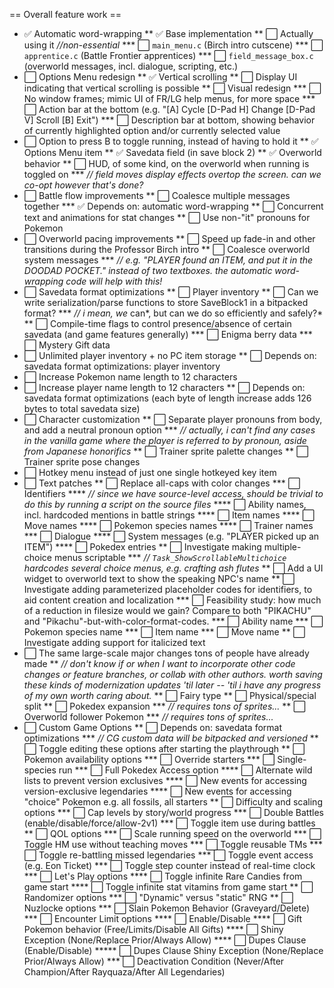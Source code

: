 
== Overall feature work ==

* ✅ Automatic word-wrapping
** ✅ Base implementation
** ⬜ Actually using it *//non-essential*
*** ⬜ `main_menu.c` (Birch intro cutscene)
*** ⬜ `apprentice.c` (Battle Frontier apprentices)
*** ⬜ `field_message_box.c` (overworld messages, incl. dialogue, scripting, etc.)
* ⬜ Options Menu redesign
** ✅ Vertical scrolling
** ⬜ Display UI indicating that vertical scrolling is possible
** ⬜ Visual redesign
*** ⬜ No window frames; mimic UI of FR/LG help menus, for more space
*** ⬜ Action bar at the bottom (e.g. "[A] Cycle [D-Pad H] Change [D-Pad V] Scroll [B] Exit")
*** ⬜ Description bar at bottom, showing behavior of currently highlighted option and/or currently selected value
* ⬜ Option to press B to toggle running, instead of having to hold it
** ✅ Options Menu item
** ✅ Savedata field (in save block 2)
** ✅ Overworld behavior
** ⬜ HUD, of some kind, on the overworld when running is toggled on
*** *// field moves display effects overtop the screen. can we co-opt however that's done?*
* ⬜ Battle flow improvements
** ⬜ Coalesce multiple messages together
*** ✅ Depends on: automatic word-wrapping
** ⬜ Concurrent text and animations for stat changes
** ⬜ Use non-"it" pronouns for Pokemon
* ⬜ Overworld pacing improvements
** ⬜ Speed up fade-in and other transitions during the Professor Birch intro
** ⬜ Coalesce overworld system messages
*** *// e.g. "PLAYER found an ITEM, and put it in the DOODAD POCKET." instead of two textboxes. the automatic word-wrapping code will help with this!*
* ⬜ Savedata format optimizations
** ⬜ Player inventory
** ⬜ Can we write serialization/parse functions to store SaveBlock1 in a bitpacked format?
*** *// i mean, we* can*, but can we do so efficiently and safely?*
** ⬜ Compile-time flags to control presence/absence of certain savedata (and game features generally)
*** ⬜ Enigma berry data
*** ⬜ Mystery Gift data
* ⬜ Unlimited player inventory + no PC item storage
** ⬜ Depends on: savedata format optimizations: player inventory
* ⬜ Increase Pokemon name length to 12 characters
* ⬜ Increase player name length to 12 characters
** ⬜ Depends on: savedata format optimizations (each byte of length increase adds 126 bytes to total savedata size)
* ⬜ Character customization
** ⬜ Separate player pronouns from body, and add a neutral pronoun option
*** *// actually, i can't find any cases in the vanilla game where the player is referred to by pronoun, aside from Japanese honorifics*
** ⬜ Trainer sprite palette changes
** ⬜ Trainer sprite pose changes
* ⬜ Hotkey menu instead of just one single hotkeyed key item
* ⬜ Text patches
** ⬜ Replace all-caps with color changes
*** ⬜ Identifiers
**** *// since we have source-level access, should be trivial to do this by running a script on the source files*
**** ⬜ Ability names, incl. hardcoded mentions in battle strings
**** ⬜ Item names
**** ⬜ Move names
**** ⬜ Pokemon species names
**** ⬜ Trainer names
*** ⬜ Dialogue
**** ⬜ System messages (e.g. "PLAYER picked up an ITEM")
**** ⬜ Pokedex entries
** ⬜ Investigate making multiple-choice menus scriptable
*** *// `Task_ShowScrollableMultichoice` hardcodes several choice menus, e.g. crafting ash flutes*
** ⬜ Add a UI widget to overworld text to show the speaking NPC's name
** ⬜ Investigate adding parameterized placeholder codes for identifiers, to aid content creation and localization
*** ⬜ Feasibility study: how much of a reduction in filesize would we gain? Compare to both "PIKACHU" and "Pikachu"-but-with-color-format-codes.
*** ⬜ Ability name
*** ⬜ Pokemon species name
*** ⬜ Item name
*** ⬜ Move name
** ⬜ Investigate adding support for italicized text
* ⬜ The same large-scale major changes tons of people have already made
** *// don't know if or when I want to incorporate other code changes or feature branches, or collab with other authors. worth saving these kinds of modernization updates 'til later -- 'til i have any progress of my own worth caring about.*
** ⬜ Fairy type
** ⬜ Physical/special split
** ⬜ Pokedex expansion
*** *// requires tons of sprites...*
** ⬜ Overworld follower Pokemon
*** *// requires tons of sprites...*
* ⬜ Custom Game Options
** ⬜ Depends on: savedata format optimizations
*** *// CG custom data will be bitpacked and versioned*
** ⬜ Toggle editing these options after starting the playthrough
** ⬜ Pokemon availability options
*** ⬜ Override starters
*** ⬜ Single-species run
*** ⬜ Full Pokedex Access option
**** ⬜ Alternate wild lists to prevent version exclusives
**** ⬜ New events for accessing version-exclusive legendaries
**** ⬜ New events for accessing "choice" Pokemon e.g. all fossils, all starters
** ⬜ Difficulty and scaling options
*** ⬜ Cap levels by story/world progress
*** ⬜ Double Battles (enable/disable/force/allow-2v1)
*** ⬜ Toggle item use during battles
** ⬜ QOL options
*** ⬜ Scale running speed on the overworld
*** ⬜ Toggle HM use without teaching moves
*** ⬜ Toggle reusable TMs
*** ⬜ Toggle re-battling missed legendaries
*** ⬜ Toggle event access (e.g. Eon Ticket)
*** ⬜ Toggle step counter instead of real-time clock
*** ⬜ Let's Play options
**** ⬜ Toggle infinite Rare Candies from game start
**** ⬜ Toggle infinite stat vitamins from game start
** ⬜ Randomizer options
*** ⬜ "Dynamic" versus "static" RNG
** ⬜ Nuzlocke options
*** ⬜ Slain Pokemon Behavior (Graveyard/Delete)
*** ⬜ Encounter Limit options
**** ⬜ Enable/Disable
**** ⬜ Gift Pokemon behavior (Free/Limits/Disable All Gifts)
**** ⬜ Shiny Exception (None/Replace Prior/Always Allow)
**** ⬜ Dupes Clause (Enable/Disable)
***** ⬜ Dupes Clause Shiny Exception (None/Replace Prior/Always Allow)
*** ⬜ Deactivation Condition (Never/After Champion/After Rayquaza/After All Legendaries)